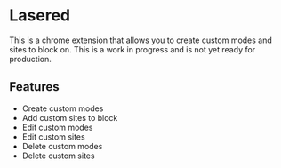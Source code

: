# Lasered
This is a chrome extension that allows you to create custom modes and sites to block on.
This is a work in progress and is not yet ready for production.

## Features
- Create custom modes
- Add custom sites to block
- Edit custom modes
- Edit custom sites
- Delete custom modes
- Delete custom sites